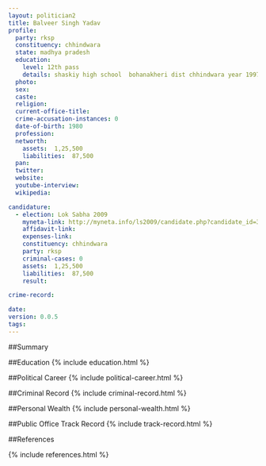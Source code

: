 ```yaml
---
layout: politician2
title: Balveer Singh Yadav
profile: 
  party: rksp
  constituency: chhindwara
  state: madhya pradesh
  education: 
    level: 12th pass
    details: shaskiy high school  bohanakheri dist chhindwara year 1997
  photo: 
  sex: 
  caste: 
  religion: 
  current-office-title: 
  crime-accusation-instances: 0
  date-of-birth: 1980
  profession: 
  networth: 
    assets:  1,25,500
    liabilities:  87,500
  pan: 
  twitter: 
  website: 
  youtube-interview: 
  wikipedia: 

candidature: 
  - election: Lok Sabha 2009
    myneta-link: http://myneta.info/ls2009/candidate.php?candidate_id=3354
    affidavit-link: 
    expenses-link: 
    constituency: chhindwara 
    party: rksp
    criminal-cases: 0
    assets:  1,25,500
    liabilities:  87,500
    result:  

crime-record: 

date: 
version: 0.0.5
tags: 
---
```

##Summary


##Education
{% include education.html %}


##Political Career
{% include political-career.html %}


##Criminal Record
{% include criminal-record.html %}


##Personal Wealth
{% include personal-wealth.html %}


##Public Office Track Record
{% include track-record.html %}


##References


{% include references.html %}